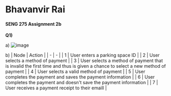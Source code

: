 # Bhavanvir Rai
#### SENG 275 Assignment 2b

**Q1)**

a)
![image](https://user-images.githubusercontent.com/20825496/172967033-b076ed8e-5d3b-4d9c-bc9b-c7ed37e02895.png)

b)
| Node | Action | 
| - | - |
| 1 | User enters a parking space ID |
| 2 | User selects a method of payment | 
| 3 | User selects a method of payment that is invalid the first time and thus is given a chance to select a new method of payment | 
| 4 | User selects a valid method of payment | 
| 5 | User completes the payment and saves the payment information | 
| 6 | User completes the payment and doesn't save the payment information | 
| 7 | User receives a payment receipt to their emaill | 

